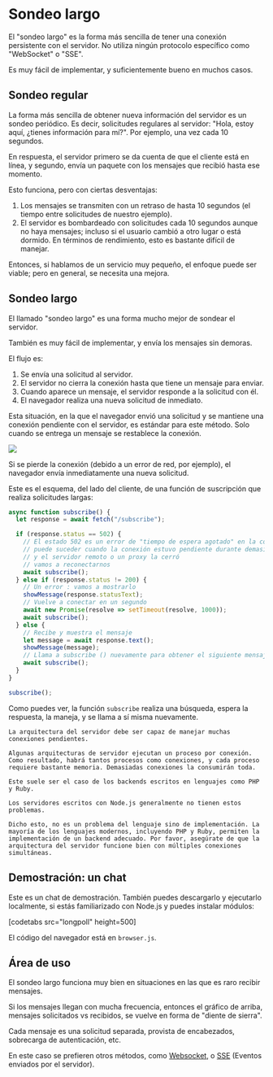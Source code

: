 # Sondeo largo

El "sondeo largo" es la forma más sencilla de tener una conexión persistente con el servidor. No utiliza ningún protocolo específico como "WebSocket" o "SSE".

Es muy fácil de implementar, y suficientemente bueno en muchos casos.

## Sondeo regular

La forma más sencilla de obtener nueva información del servidor es un sondeo periódico. Es decir, solicitudes regulares al servidor: "Hola, estoy aquí, ¿tienes información para mí?". Por ejemplo, una vez cada 10 segundos.

En respuesta, el servidor primero se da cuenta de que el cliente está en línea, y segundo, envía un paquete con los mensajes que recibió hasta ese momento.

Esto funciona, pero con ciertas desventajas:
1. Los mensajes se transmiten con un retraso de hasta 10 segundos (el tiempo entre solicitudes de nuestro ejemplo).
2. El servidor es bombardeado con solicitudes cada 10 segundos aunque no haya mensajes; incluso si el usuario cambió a otro lugar o está dormido. En términos de rendimiento, esto es bastante difícil de manejar.

Entonces, si hablamos de un servicio muy pequeño, el enfoque puede ser viable; pero en general, se necesita una mejora.

## Sondeo largo

El llamado "sondeo largo" es una forma mucho mejor de sondear el servidor.

También es muy fácil de implementar, y envía los mensajes sin demoras.

El flujo es:

1. Se envía una solicitud al servidor.
2. El servidor no cierra la conexión hasta que tiene un mensaje para enviar.
3. Cuando aparece un mensaje, el servidor responde a la solicitud con él.
4. El navegador realiza una nueva solicitud de inmediato.

Esta situación, en la que el navegador envió una solicitud y se mantiene una conexión pendiente con el servidor, es estándar para este método. Solo cuando se entrega un mensaje se restablece la conexión.

![](long-polling.svg)

Si se pierde la conexión (debido a un error de red, por ejemplo), el navegador envía inmediatamente una nueva solicitud.

Este es el esquema, del lado del cliente, de una función de suscripción que realiza solicitudes largas:

```js
async function subscribe() {
  let response = await fetch("/subscribe");

  if (response.status == 502) {
    // El estado 502 es un error de "tiempo de espera agotado" en la conexión,
    // puede suceder cuando la conexión estuvo pendiente durante demasiado tiempo,
    // y el servidor remoto o un proxy la cerró
    // vamos a reconectarnos
    await subscribe();
  } else if (response.status != 200) {
    // Un error : vamos a mostrarlo
    showMessage(response.statusText);
    // Vuelve a conectar en un segundo
    await new Promise(resolve => setTimeout(resolve, 1000));
    await subscribe();
  } else {
    // Recibe y muestra el mensaje
    let message = await response.text();
    showMessage(message);
    // Llama a subscribe () nuevamente para obtener el siguiente mensaje
    await subscribe();
  }
}

subscribe();
```

Como puedes ver, la función `subscribe` realiza una búsqueda, espera la respuesta, la maneja, y se llama a sí misma nuevamente.

```warn header="El servidor debería estar bien aún con muchas conexiones pendientes"
La arquitectura del servidor debe ser capaz de manejar muchas conexiones pendientes.

Algunas arquitecturas de servidor ejecutan un proceso por conexión. Como resultado, habrá tantos procesos como conexiones, y cada proceso requiere bastante memoria. Demasiadas conexiones la consumirán toda.

Este suele ser el caso de los backends escritos en lenguajes como PHP y Ruby.

Los servidores escritos con Node.js generalmente no tienen estos problemas.

Dicho esto, no es un problema del lenguaje sino de implementación. La mayoría de los lenguajes modernos, incluyendo PHP y Ruby, permiten la implementación de un backend adecuado. Por favor, asegúrate de que la arquitectura del servidor funcione bien con múltiples conexiones simultáneas.
```

## Demostración: un chat

Este es un chat de demostración. También puedes descargarlo y ejecutarlo localmente, si estás familiarizado con Node.js y puedes instalar módulos:

[codetabs src="longpoll" height=500]

El código del navegador está en `browser.js`.

## Área de uso

El sondeo largo funciona muy bien en situaciones en las que es raro recibir mensajes.

Si los mensajes llegan con mucha frecuencia, entonces el gráfico de arriba, mensajes solicitados vs recibidos, se vuelve en forma de "diente de sierra".

Cada mensaje es una solicitud separada, provista de encabezados, sobrecarga de autenticación, etc.

En este caso se prefieren otros métodos, como [Websocket](info:websocket), o [SSE](info:server-sent-events) (Eventos enviados por el servidor).
